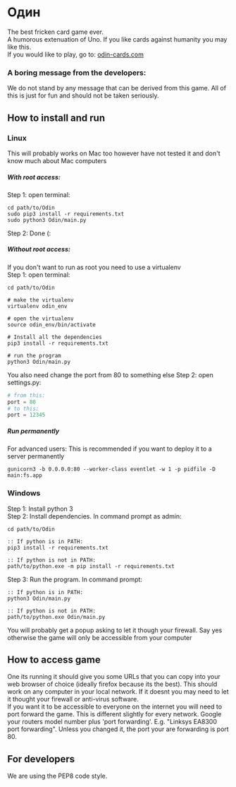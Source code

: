 # Oдин
The best fricken card game ever. <br />
A humorous extenuation of Uno.
If you like cards against humanity you may like this. <br />
If you would like to play, go to: [odin-cards.com](http://odin-cards.com)

### A boring message from the developers:
We do not stand by any message that can be derived from this game.
All of this is just for fun and should not be taken seriously.

## How to install and run
### Linux
This will probably works on Mac too however have not tested it and don't know much about Mac computers
##### With root access:
Step 1: open terminal:
```shell
cd path/to/Odin
sudo pip3 install -r requirements.txt
sudo python3 Odin/main.py
```
Step 2: Done (:
##### Without root access:
If you don't want to run as root you need to use a virtualenv <br />
Step 1: open terminal:
```shell
cd path/to/Odin

# make the virtualenv
virtualenv odin_env

# open the virtualenv
source odin_env/bin/activate

# Install all the dependencies 
pip3 install -r requirements.txt

# run the program
python3 Odin/main.py
```
You also need change the port from 80 to something else
Step 2: open settings.py:
```python
# from this:
port = 80
# to this:
port = 12345
```

##### Run permanently
For advanced users: This is recommended if you want to deploy it to a server permanently
```
gunicorn3 -b 0.0.0.0:80 --worker-class eventlet -w 1 -p pidfile -D main:fs.app
```

### Windows
Step 1: Install python 3 <br />
Step 2: Install dependencies. In command prompt as admin:
```shell
cd path/to/Odin

:: If python is in PATH:
pip3 install -r requirements.txt

:: If python is not in PATH:
path/to/python.exe -m pip install -r requirements.txt
```
Step 3: Run the program. In command prompt:
```shell
:: If python is in PATH:
python3 Odin/main.py

:: If python is not in PATH:
path/to/python.exe Odin/main.py
```
You will probably get a popup asking to let it though your firewall.
Say yes otherwise the game will only be accessible from your computer

## How to access game
One its running it should give you some URLs that you can copy into your web browser of choice
(ideally firefox because its the best).
This should work on any computer in your local network.
If it doesnt you may need to let it thought your firewall or anti-virus software.<br />
If you want it to be accessible to everyone on the internet you will need to port forward the game.
This is different slightly for every network. Google your routers model number plus 'port forwarding'.
E.g. "Linksys EA8300 port forwarding". Unless you changed it, the port your are forwarding is port 80.

## For developers
We are using the PEP8 code style.
